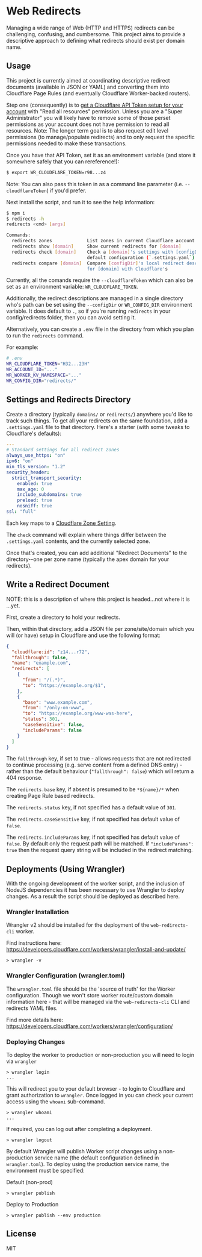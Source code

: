 # Web Redirects

Managing a wide range of Web (HTTP and HTTPS) redirects can be challenging,
confusing, and cumbersome. This project aims to provide a descriptive approach
to defining what redirects should exist per domain name.

## Usage

This project is currently aimed at coordinating descriptive redirect documents
(available in JSON or YAML) and converting them into Cloudflare Page Rules
(and eventually Cloudflare Worker-backed routers).

Step one (consequently) is to [get a Cloudflare API Token setup for your
account](https://support.cloudflare.com/hc/en-us/articles/200167836-Managing-API-Tokens-and-Keys#12345680) with "Read all resources" permission. Unless you are a "Super Administrator"
you will likely have to remove some of those perset permissions as your account
does not have permission to read all resources. Note: The longer term goal is
to also request edit level permissions (to manage/populate redirects) and to
only request the specific permissions needed to make these transactions.

Once you have that API Token, set it as an environment variable (and store it
somewhere safely that you can rereference!):

```sh
$ export WR_CLOUDFLARE_TOKEN=r98...z4
```
Note: You can also pass this token in as a command line parameter
(i.e. `--cloudflareToken`) if you'd prefer.


Next install the script, and run it to see the help information:
```sh
$ npm i
$ redirects -h
redirects <cmd> [args]

Commands:
  redirects zones             List zones in current Cloudflare account
  redirects show [domain]     Show current redirects for [domain]
  redirects check [domain]    Check a [domain]'s settings with [configDir]'s
                              default configuration (`.settings.yaml`)
  redirects compare [domain]  Compare [configDir]'s local redirect descriptions
                              for [domain] with Cloudflare's
```

Currently, all the comands require the `--cloudflareToken` which can also be
set as an environment variable: `WR_CLOUDFLARE_TOKEN`.

Additionally, the redirect descriptions are managed in a single directory who's
path can be set using the `--configDir` or `WR_CONFIG_DIR` environment
variable. It does default to `.`, so if you're running `redirects` in your
config/redirects folder, then you can avoid setting it.

Alternatively, you can create a `.env` file in the directory from which you
plan to run the `redirects` command.

For example:
```sh
# .env
WR_CLOUDFLARE_TOKEN="H32...23H"
WR_ACCOUNT_ID="..."
WR_WORKER_KV_NAMESPACE="..."
WR_CONFIG_DIR="redirects/"
```

## Settings and Redirects Directory

Create a directory (typically `domains/` or `redirects/`) anywhere you'd like
to track such things. To get all your redirects on the same foundation, add a
`.settings.yaml` file to that directory. Here's a starter (with some tweaks to
Cloudflare's defaults):
```yaml
---
# Standard settings for all redirect zones
always_use_https: "on"
ipv6: "on"
min_tls_version: "1.2"
security_header:
  strict_transport_security:
    enabled: true
    max_age: 0
    include_subdomains: true
    preload: true
    nosniff: true
ssl: "full"
```

Each key maps to a [Cloudflare Zone
Setting](https://api.cloudflare.com/#zone-settings-properties).

The `check` command will explain where things differ between the
`.settings.yaml` contents, and the currently selected zone.

Once that's created, you can add additional "Redirect Documents" to the
directory--one per zone name (typically the apex domain for your redirects).

## Write a Redirect Document

NOTE: this is a description of where this project is headed...not where it is
...yet.

First, create a directory to hold your redirects.

Then, within that directory, add a JSON file per zone/site/domain which you
will (or have) setup in Cloudflare and use the following format:

```json
{
  "cloudflare:id": "z14...r72",
  "fallthrough": false,
  "name": "example.com",
  "redirects": [
    {
      "from": "/(.*)",
      "to": "https://example.org/$1",
    },
    {
      "base": "www.example.com",
      "from": "/only-on-www",
      "to": "https://example.org/www-was-here",
      "status": 301,
      "caseSensitive": false,
      "includeParams": false
    }
  ]
}
```

The `fallthrough` key, if set to true - allows requests that are not redirected 
to continue processing (e.g. serve content from a defined DNS entry) - rather
than the default behaviour (`"fallthrough": false`) which will return a 404 response.

The `redirects.base` key, if absent is presumed to be `*${name}/*` when
creating Page Rule based redirects.

The `redirects.status` key, if not specified has a default value of `301`.

The `redirects.caseSensitive` key, if not specified has default value of `false`.

The `redirects.includeParams` key, if not specified has default value of `false`.
By default only the request path will be matched. If `"includeParams": true` then
the request query string will be included in the redirect matching.

## Deployments (Using Wrangler)

With the ongoing development of the worker script, and the inclusion of NodeJS dependencies
it has been necessary to use Wrangler to deploy changes. As a result the script should be deployed
as described here.

### Wrangler Installation

Wrangler v2 should be installed for the deployment of the `web-redirects-cli` worker. 

Find instructions here: https://developers.cloudflare.com/workers/wrangler/install-and-update/

```
> wrangler -v
```

### Wrangler Configuration (wrangler.toml)

The `wrangler.toml` file should be the 'source of truth' for the Worker configuration.
Though we won't store worker route/custom domain information here - that will be managed 
via the `web-redirects-cli` CLI and redirects YAML files.

Find more details here: https://developers.cloudflare.com/workers/wrangler/configuration/

### Deploying Changes

To deploy the worker to production or non-production you will need to login via `wrangler`

```
> wrangler login 
...
```

This will redirect you to your default browser - to login to Cloudflare and grant authorization to `wrangler`.
Once logged in you can check your current access using the `whoami` sub-command.

```
> wrangler whoami
...
```

If required, you can log out after completing a deployment.

```
> wrangler logout
```

By default Wrangler will publish Worker script changes using a non-production service name
(the default configuration defined in `wrangler.toml`). To deploy using the production service name, the environment
must be specified:

Default (non-prod)
```
> wrangler publish
```

Deploy to Production
```
> wrangler publish --env production
```




## License

MIT
